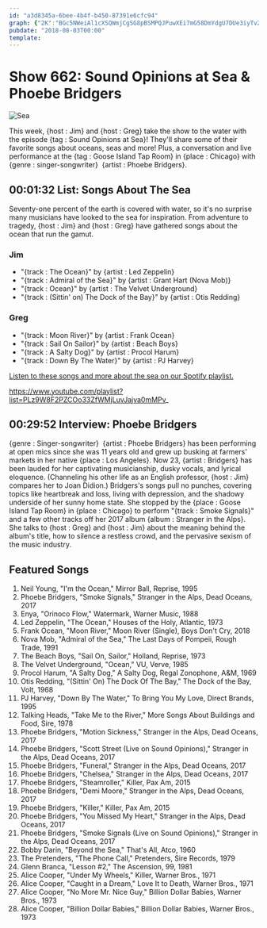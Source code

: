 ```yaml
---
id: "a3d8345a-6bee-4b4f-b450-87391e6cfc94"
graph: {"2K":"BGc5NWeiAl1cXSQWmjCgSG8pBSMPQJPuwXEi7mG58DmYdgU7DUe3iyTv2h3JBIfRhKuKxeuWxeUuypCm","1DS":"7VADln7q2k7VADlBCRjP7VADlP4GQO7VADluFfRSXsOjYuFfRSBCRjPP4GQO"}
pubdate: "2018-08-03T00:00"
template: 
---
```






# Show 662: Sound Opinions at Sea & Phoebe Bridgers

![Sea](https://static.soundopinions.org/images/2018/blacksea_1.jpg)

This week, {host : Jim} and {host : Greg} take the show to the water with the episode {tag : Sound Opinions at Sea}! They'll share some of their favorite songs about oceans, seas and more! Plus, a conversation and live performance at the {tag : Goose Island Tap Room} in {place : Chicago} with {genre : singer-songwriter}  {artist : Phoebe Bridgers}.



## 00:01:32 List: Songs About The Sea

Seventy-one percent of the earth is covered with water, so it's no surprise many musicians have looked to the sea for inspiration. From adventure to tragedy, {host : Jim} and {host : Greg} have gathered songs about the ocean that run the gamut.


### Jim

- "{track : The Ocean}" by {artist : Led Zeppelin}
- "{track : Admiral of the Sea}" by {artist : Grant Hart (Nova Mob)}
- "{track : Ocean}" by {artist : The Velvet Underground}
- "{track : (Sittin' on) The Dock of the Bay}" by {artist : Otis Redding}


### Greg

- "{track : Moon River}" by {artist : Frank Ocean}
- "{track : Sail On Sailor}" by {artist : Beach Boys}
- "{track : A Salty Dog}" by {artist : Procol Harum}
- "{track : Down By The Water}" by {artist : PJ Harvey}

[Listen to these songs and more about the sea on our Spotify playlist.](https://open.spotify.com/user/soundopinions/playlist/49UyTmQrRbHMN1W28Bd8rk?si=dwgd5H2FTHeLIwCMccyM8g)

https://www.youtube.com/playlist?list=PLz9W8F2PZCOo33ZfWMjLuvJajva0mMPv_



## 00:29:52 Interview: Phoebe Bridgers

{genre : Singer-songwriter}  {artist : Phoebe Bridgers} has been performing at open mics since she was 11 years old and grew up busking at farmers' markets in her native {place : Los Angeles}. Now 23, {artist : Bridgers} has been lauded for her captivating musicianship, dusky vocals, and lyrical eloquence. (Channeling his other life as an English professor, {host : Jim} compares her to Joan Didion.) Bridgers's songs pull no punches, covering topics like heartbreak and loss, living with depression, and the shadowy underside of her sunny home state. She stopped by the {place : Goose Island Tap Room} in {place : Chicago} to perform "{track : Smoke Signals}" and a few other tracks off her 2017 album {album : Stranger in the Alps}. She talks to {host : Greg} and {host : Jim} about the meaning behind the album's title, how to silence a restless crowd, and the pervasive sexism of the music industry.



## Featured Songs

1. Neil Young, "I'm the Ocean," Mirror Ball, Reprise, 1995
2. Phoebe Bridgers, "Smoke Signals," Stranger in the Alps, Dead Oceans, 2017
3. Enya, "Orinoco Flow," Watermark, Warner Music, 1988
4. Led Zeppelin, "The Ocean," Houses of the Holy, Atlantic, 1973
5. Frank Ocean, "Moon River," Moon River (Single), Boys Don't Cry, 2018
6. Nova Mob, "Admiral of the Sea," The Last Days of Pompeii, Rough Trade, 1991
7. The Beach Boys, "Sail On, Sailor," Holland, Reprise, 1973
8. The Velvet Underground, "Ocean," VU, Verve, 1985
9. Procol Harum, "A Salty Dog," A Salty Dog, Regal Zonophone, A&M, 1969
10. Otis Redding, "(Sittin' On) The Dock Of The Bay," The Dock of the Bay, Volt, 1968
11. PJ Harvey, "Down By The Water," To Bring You My Love, Direct Brands, 1995
12. Talking Heads, "Take Me to the River," More Songs About Buildings and Food, Sire, 1978
13. Phoebe Bridgers, "Motion Sickness," Stranger in the Alps, Dead Oceans, 2017
14. Phoebe Bridgers, "Scott Street (Live on Sound Opinions)," Stranger in the Alps, Dead Oceans, 2017
15. Phoebe Bridgers, "Funeral," Stranger in the Alps, Dead Oceans, 2017
16. Phoebe Bridgers, "Chelsea," Stranger in the Alps, Dead Oceans, 2017
17. Phoebe Bridgers, "Steamroller," Killer, Pax Am, 2015
18. Phoebe Bridgers, "Demi Moore," Stranger in the Alps, Dead Oceans, 2017
19. Phoebe Bridgers, "Killer," Killer, Pax Am, 2015
20. Phoebe Bridgers, "You Missed My Heart," Stranger in the Alps, Dead Oceans, 2017
21. Phoebe Bridgers, "Smoke Signals (Live on Sound Opinions)," Stranger in the Alps, Dead Oceans, 2017
22. Bobby Darin, "Beyond the Sea," That's All, Atco, 1960
23. The Pretenders, "The Phone Call," Pretenders, Sire Records, 1979
24. Glenn Branca, "Lesson #2," The Ascension, 99, 1981
25. Alice Cooper, "Under My Wheels," Killer, Warner Bros., 1971
26. Alice Cooper, "Caught in a Dream," Love It to Death, Warner Bros., 1971
27. Alice Cooper, "No More Mr. Nice Guy," Billion Dollar Babies, Warner Bros., 1973
28. Alice Cooper, "Billion Dollar Babies," Billion Dollar Babies, Warner Bros., 1973